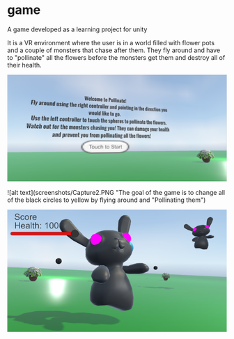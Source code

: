 # game
A game developed as a learning project for unity

It is a VR environment where the user is in a world filled with flower pots and a couple of monsters that chase after them. They fly 
around and have to "pollinate" all the flowers before the monsters get them and destroy all of their health.

![alt text](screenshots/Capture.PNG "Start of the game")


![alt text](screenshots/Capture2.PNG "The goal of the game is to change all of the black circles to yellow by flying around and "Pollinating them")


![alt text](screenshots/Capture4.PNG "If the monsters attack you too many times your health will decrease and you risk losing!" )


